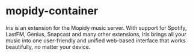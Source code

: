 # mopidy-container
####
Iris is an extension for the Mopidy music server. With support for Spotify, LastFM, Genius, Snapcast and many other extensions, Iris brings all your music into one user-friendly and unified web-based interface that works beautifully, no matter your device.
